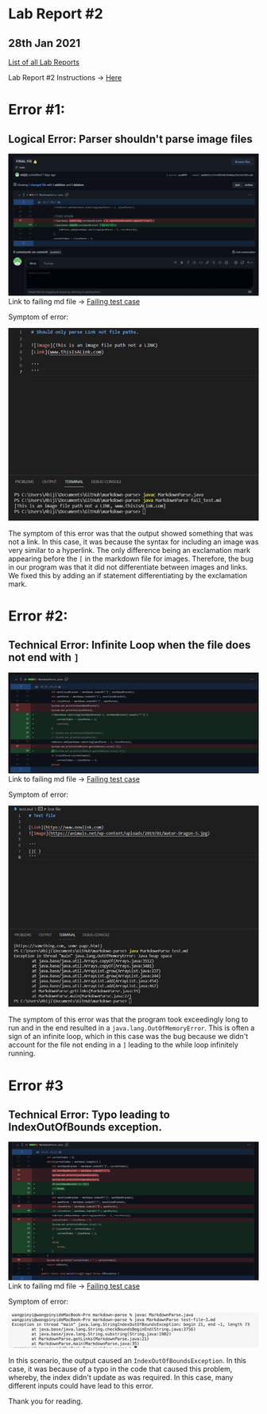 # **Lab Report #2**
## 28th Jan 2021

[List of all Lab Reports](https://abijitj.github.io/cse15l-lab-reports/)

Lab Report #2 Instructions -> [Here](https://ucsd-cse15l-w22.github.io/week/week4/#week-4-lab-report)

#  Error #1: 
## Logical Error: Parser shouldn't parse image files

![Image](Logical_Error.png)
Link to failing md file -> [Failing test case](https://github.com/abijitj/markdown-parse/blob/main/fail_test.md)

Symptom of error: 

![Image](logicalerror.png)

The symptom of this error was that the output showed something that was not a link. In this case, it was because the syntax for including an image was very similar to a hyperlink. The only difference being an exclamation mark appearing before the `[` in the markdown file for images. Therefore, the bug in our program was that it did not differentiate between images and links. We fixed this by adding an if statement differentiating by the exclamation mark.   

# Error #2: 
## Technical Error: Infinite Loop when the file does not end with `]`
![Image](infiniteloopcommit.png)
Link to failing md file -> [Failing test case](https://github.com/abijitj/markdown-parse/blob/main/test.md)

Symptom of error: 

![Image](infiniteloop.png)

The symptom of this error was that the program took exceedingly long to run and in the end resulted in a `java.lang.OutOfMemoryError`. This is often a sign of an infinite loop, which in this case was the bug because we didn't account for the file not ending in a `]` leading to the while loop infinitely running. 

# Error #3
## Technical Error: Typo leading to IndexOutOfBounds exception.

![Image](indexoutofboundscommit.png)
Link to failing md file -> [Failing test case](https://github.com/mariawang2002826/markdown-parse/blob/main/test-file-3.md)

Symptom of error: 

![Image](indexoutofboundsconsole.png)

In this scenario, the output caused an `IndexOutOfBoundsException`. In this case, it was because of a typo in the code that caused this problem, whereby, the index didn't update as was required. In this case, many different inputs could have lead to this error. 

Thank you for reading.
